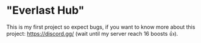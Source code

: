 # "Everlast Hub"
This is my first project so expect bugs, if you want to know more about this project: https://discord.gg/ (wait until my server reach 16 boosts 👍).
